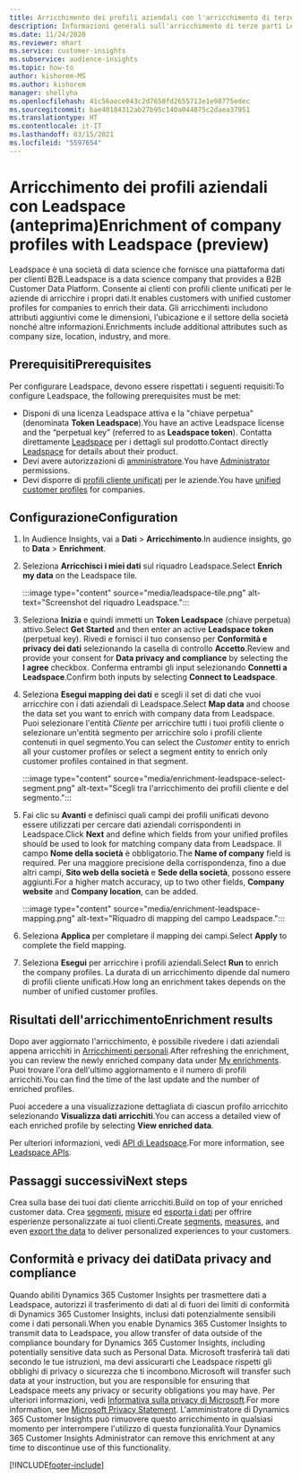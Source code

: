 ```yaml
---
title: Arricchimento dei profili aziendali con l'arricchimento di terze parti Leadspace
description: Informazioni generali sull'arricchimento di terze parti Leadspace.
ms.date: 11/24/2020
ms.reviewer: mhart
ms.service: customer-insights
ms.subservice: audience-insights
ms.topic: how-to
author: kishorem-MS
ms.author: kishorem
manager: shellyha
ms.openlocfilehash: 41c56aece043c2d7658fd2655713e1e98775edec
ms.sourcegitcommit: bae40184312ab27b95c140a044875c2daea37951
ms.translationtype: HT
ms.contentlocale: it-IT
ms.lasthandoff: 03/15/2021
ms.locfileid: "5597654"
---
```

# <a name="enrichment-of-company-profiles-with-leadspace-preview"></a><span data-ttu-id="bac86-103">Arricchimento dei profili aziendali con Leadspace (anteprima)</span><span class="sxs-lookup"><span data-stu-id="bac86-103">Enrichment of company profiles with Leadspace (preview)</span></span>

<span data-ttu-id="bac86-104">Leadspace è una società di data science che fornisce una piattaforma dati per clienti B2B.</span><span class="sxs-lookup"><span data-stu-id="bac86-104">Leadspace is a data science company that provides a B2B Customer Data Platform.</span></span> <span data-ttu-id="bac86-105">Consente ai clienti con profili cliente unificati per le aziende di arricchire i propri dati.</span><span class="sxs-lookup"><span data-stu-id="bac86-105">It enables customers with unified customer profiles for companies to enrich their data.</span></span> <span data-ttu-id="bac86-106">Gli arricchimenti includono attributi aggiuntivi come le dimensioni, l'ubicazione e il settore della società nonché altre informazioni.</span><span class="sxs-lookup"><span data-stu-id="bac86-106">Enrichments include additional attributes such as company size, location, industry, and more.</span></span>

## <a name="prerequisites"></a><span data-ttu-id="bac86-107">Prerequisiti</span><span class="sxs-lookup"><span data-stu-id="bac86-107">Prerequisites</span></span>

<span data-ttu-id="bac86-108">Per configurare Leadspace, devono essere rispettati i seguenti requisiti:</span><span class="sxs-lookup"><span data-stu-id="bac86-108">To configure Leadspace, the following prerequisites must be met:</span></span>

- <span data-ttu-id="bac86-109">Disponi di una licenza Leadspace attiva e la "chiave perpetua" (denominata **Token Leadspace**).</span><span class="sxs-lookup"><span data-stu-id="bac86-109">You have an active Leadspace license and the “perpetual key” (referred to as **Leadspace token**).</span></span> <span data-ttu-id="bac86-110">Contatta direttamente [Leadspace](https://www.leadspace.com/products/leadspace-on-demand/) per i dettagli sul prodotto.</span><span class="sxs-lookup"><span data-stu-id="bac86-110">Contact directly [Leadspace](https://www.leadspace.com/products/leadspace-on-demand/) for details about their product.</span></span>
- <span data-ttu-id="bac86-111">Devi avere autorizzazioni di [amministratore](permissions.md#administrator).</span><span class="sxs-lookup"><span data-stu-id="bac86-111">You have [Administrator](permissions.md#administrator) permissions.</span></span>
- <span data-ttu-id="bac86-112">Devi disporre di [profili cliente unificati](customer-profiles.md) per le aziende.</span><span class="sxs-lookup"><span data-stu-id="bac86-112">You have [unified customer profiles](customer-profiles.md) for companies.</span></span>

## <a name="configuration"></a><span data-ttu-id="bac86-113">Configurazione</span><span class="sxs-lookup"><span data-stu-id="bac86-113">Configuration</span></span>

1. <span data-ttu-id="bac86-114">In Audience Insights, vai a **Dati** > **Arricchimento**.</span><span class="sxs-lookup"><span data-stu-id="bac86-114">In audience insights, go to **Data** > **Enrichment**.</span></span>

1. <span data-ttu-id="bac86-115">Seleziona **Arricchisci i miei dati** sul riquadro Leadspace.</span><span class="sxs-lookup"><span data-stu-id="bac86-115">Select **Enrich my data** on the Leadspace tile.</span></span>

   :::image type="content" source="media/leadspace-tile.png" alt-text="Screenshot del riquadro Leadspace.":::

1. <span data-ttu-id="bac86-117">Seleziona **Inizia** e quindi immetti un **Token Leadspace** (chiave perpetua) attivo.</span><span class="sxs-lookup"><span data-stu-id="bac86-117">Select **Get Started** and then enter an active **Leadspace token** (perpetual key).</span></span> <span data-ttu-id="bac86-118">Rivedi e fornisci il tuo consenso per **Conformità e privacy dei dati** selezionando la casella di controllo **Accetto**.</span><span class="sxs-lookup"><span data-stu-id="bac86-118">Review and provide your consent for **Data privacy and compliance** by selecting the **I agree** checkbox.</span></span> <span data-ttu-id="bac86-119">Conferma entrambi gli input selezionando **Connetti a Leadspace**.</span><span class="sxs-lookup"><span data-stu-id="bac86-119">Confirm both inputs by selecting **Connect to Leadspace**.</span></span>

1. <span data-ttu-id="bac86-120">Seleziona **Esegui mapping dei dati** e scegli il set di dati che vuoi arricchire con i dati aziendali di Leadspace.</span><span class="sxs-lookup"><span data-stu-id="bac86-120">Select **Map data** and choose the data set you want to enrich with company data from Leadspace.</span></span> <span data-ttu-id="bac86-121">Puoi selezionare l'entità *Cliente* per arricchire tutti i tuoi profili cliente o selezionare un'entità segmento per arricchire solo i profili cliente contenuti in quel segmento.</span><span class="sxs-lookup"><span data-stu-id="bac86-121">You can select the *Customer* entity to enrich all your customer profiles or select a segment entity to enrich only customer profiles contained in that segment.</span></span>

   :::image type="content" source="media/enrichment-leadspace-select-segment.png" alt-text="Scegli tra l'arricchimento dei profili cliente e del segmento.":::

1. <span data-ttu-id="bac86-123">Fai clic su **Avanti** e definisci quali campi dei profili unificati devono essere utilizzati per cercare dati aziendali corrispondenti in Leadspace.</span><span class="sxs-lookup"><span data-stu-id="bac86-123">Click **Next** and define which fields from your unified profiles should be used to look for matching company data from Leadspace.</span></span> <span data-ttu-id="bac86-124">Il campo **Nome della società** è obbligatorio.</span><span class="sxs-lookup"><span data-stu-id="bac86-124">The **Name of company** field is required.</span></span> <span data-ttu-id="bac86-125">Per una maggiore precisione della corrispondenza, fino a due altri campi, **Sito web della società** e **Sede della società**, possono essere aggiunti.</span><span class="sxs-lookup"><span data-stu-id="bac86-125">For a higher match accuracy, up to two other fields, **Company website** and **Company location**, can be added.</span></span>

   :::image type="content" source="media/enrichment-leadspace-mapping.png" alt-text="Riquadro di mapping del campo Leadspace.":::
   
1. <span data-ttu-id="bac86-127">Seleziona **Applica** per completare il mapping dei campi.</span><span class="sxs-lookup"><span data-stu-id="bac86-127">Select **Apply** to complete the field mapping.</span></span>

1. <span data-ttu-id="bac86-128">Seleziona **Esegui** per arricchire i profili aziendali.</span><span class="sxs-lookup"><span data-stu-id="bac86-128">Select **Run** to enrich the company profiles.</span></span> <span data-ttu-id="bac86-129">La durata di un arricchimento dipende dal numero di profili cliente unificati.</span><span class="sxs-lookup"><span data-stu-id="bac86-129">How long an enrichment takes depends on the number of unified customer profiles.</span></span>

## <a name="enrichment-results"></a><span data-ttu-id="bac86-130">Risultati dell'arricchimento</span><span class="sxs-lookup"><span data-stu-id="bac86-130">Enrichment results</span></span>

<span data-ttu-id="bac86-131">Dopo aver aggiornato l'arricchimento, è possibile rivedere i dati aziendali appena arricchiti in [Arricchimenti personali](enrichment-hub.md).</span><span class="sxs-lookup"><span data-stu-id="bac86-131">After refreshing the enrichment, you can review the newly enriched company data under [My enrichments](enrichment-hub.md).</span></span> <span data-ttu-id="bac86-132">Puoi trovare l'ora dell'ultimo aggiornamento e il numero di profili arricchiti.</span><span class="sxs-lookup"><span data-stu-id="bac86-132">You can find the time of the last update and the number of enriched profiles.</span></span>

<span data-ttu-id="bac86-133">Puoi accedere a una visualizzazione dettagliata di ciascun profilo arricchito selezionando **Visualizza dati arricchiti**.</span><span class="sxs-lookup"><span data-stu-id="bac86-133">You can access a detailed view of each enriched profile by selecting **View enriched data**.</span></span>

<span data-ttu-id="bac86-134">Per ulteriori informazioni, vedi [API di Leadspace](https://support.leadspace.com/hc/en-us/sections/201997649-API).</span><span class="sxs-lookup"><span data-stu-id="bac86-134">For more information, see [Leadspace APIs](https://support.leadspace.com/hc/en-us/sections/201997649-API).</span></span>

## <a name="next-steps"></a><span data-ttu-id="bac86-135">Passaggi successivi</span><span class="sxs-lookup"><span data-stu-id="bac86-135">Next steps</span></span>

<span data-ttu-id="bac86-136">Crea sulla base dei tuoi dati cliente arricchiti.</span><span class="sxs-lookup"><span data-stu-id="bac86-136">Build on top of your enriched customer data.</span></span> <span data-ttu-id="bac86-137">Crea [segmenti](segments.md), [misure](measures.md) ed [esporta i dati](export-destinations.md) per offrire esperienze personalizzate ai tuoi clienti.</span><span class="sxs-lookup"><span data-stu-id="bac86-137">Create [segments](segments.md), [measures](measures.md), and even [export the data](export-destinations.md) to deliver personalized experiences to your customers.</span></span>

## <a name="data-privacy-and-compliance"></a><span data-ttu-id="bac86-138">Conformità e privacy dei dati</span><span class="sxs-lookup"><span data-stu-id="bac86-138">Data privacy and compliance</span></span>

<span data-ttu-id="bac86-139">Quando abiliti Dynamics 365 Customer Insights per trasmettere dati a Leadspace, autorizzi il trasferimento di dati al di fuori dei limiti di conformità di Dynamics 365 Customer Insights, inclusi dati potenzialmente sensibili come i dati personali.</span><span class="sxs-lookup"><span data-stu-id="bac86-139">When you enable Dynamics 365 Customer Insights to transmit data to Leadspace, you allow transfer of data outside of the compliance boundary for Dynamics 365 Customer Insights, including potentially sensitive data such as Personal Data.</span></span> <span data-ttu-id="bac86-140">Microsoft trasferirà tali dati secondo le tue istruzioni, ma devi assicurarti che Leadspace rispetti gli obblighi di privacy o sicurezza che ti incombono.</span><span class="sxs-lookup"><span data-stu-id="bac86-140">Microsoft will transfer such data at your instruction, but you are responsible for ensuring that Leadspace meets any privacy or security obligations you may have.</span></span> <span data-ttu-id="bac86-141">Per ulteriori informazioni, vedi [Informativa sulla privacy di Microsoft](https://go.microsoft.com/fwlink/?linkid=396732).</span><span class="sxs-lookup"><span data-stu-id="bac86-141">For more information, see [Microsoft Privacy Statement](https://go.microsoft.com/fwlink/?linkid=396732).</span></span>
<span data-ttu-id="bac86-142">L'amministratore di Dynamics 365 Customer Insights può rimuovere questo arricchimento in qualsiasi momento per interrompere l'utilizzo di questa funzionalità.</span><span class="sxs-lookup"><span data-stu-id="bac86-142">Your Dynamics 365 Customer Insights Administrator can remove this enrichment at any time to discontinue use of this functionality.</span></span>


[!INCLUDE[footer-include](../includes/footer-banner.md)]